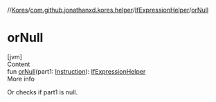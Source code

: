 //[Kores](../../index.md)/[com.github.jonathanxd.kores.helper](../index.md)/[IfExpressionHelper](index.md)/[orNull](or-null.md)



# orNull  
[jvm]  
Content  
fun [orNull](or-null.md)(part1: [Instruction](../../com.github.jonathanxd.kores/-instruction/index.md)): [IfExpressionHelper](index.md)  
More info  


Or checks if part1 is null.

  



